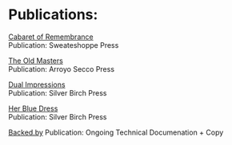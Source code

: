 # Publications:  

[Cabaret of Remembrance](https://www.amazon.com/Cabaret-Remembrance-Jeffrey-Graessley/dp/0615922708/ref=sr_1_1?crid=2FUVOQ8JV5E52&keywords=Cabaret+of+Remembrance&qid=1689088146&sprefix=cabaret+of+remembrance%2Caps%2C159&sr=8-1)  
Publication: Sweateshoppe Press

[The Old Masters](https://www.amazon.com/Masters-Arroyo-Seco-Press-Chapbook/dp/1517462274/ref=sr_1_1?crid=3OKU0DHHAO8FS&keywords=The+Old+Masters+Jeffrey+Graessley&qid=1689088219&sprefix=the+old+masters+jeffrey+graessley%2Caps%2C152&sr=8-1)  
Publication: Arroyo Secco Press

[Dual Impressions](https://www.amazon.com/Dual-Impressions-Poetic-Conversations-About/dp/0692496548/ref=sr_1_1?crid=201EOZ991ECXA&keywords=Dual+Impressions+Jeffrey+Graessley&qid=1689088277&sprefix=dual+impressions+jeffrey+graessley%2Caps%2C157&sr=8-1)  
Publication: Silver Birch Press

[Her Blue Dress](https://www.amazon.com/Swallow-Dance-Collection-Chapbooks-Anthologies-ebook/dp/B08711BPN4/ref=sr_1_1?crid=2DI1TGLT98UEP&keywords=Swallow+Dance+Silver+Birch&qid=1689088313&sprefix=swallow+dance+silver+birch%2Caps%2C158&sr=8-1)  
Publication: Silver Birch Press

[Backed.by](https://www.backed.by)
Publication: Ongoing Technical Documenation + Copy